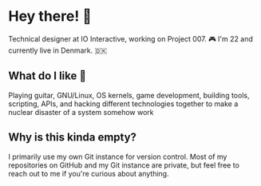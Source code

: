 # Hey there! 👋

Technical designer at IO Interactive, working on Project 007. 🎮 I'm 22 and currently live in Denmark. 🇩🇰

## What do I like 🎸
Playing guitar, GNU/Linux, OS kernels, game development, building tools, scripting, APIs, and hacking different technologies together to make a nuclear disaster of a system somehow work

## Why is this kinda empty?
I primarily use my own Git instance for version control. Most of my repositories on GitHub and my Git instance are private, but feel free to reach out to me if you're curious about anything.
